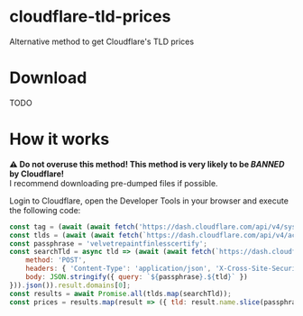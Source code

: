 # cloudflare-tld-prices
Alternative method to get Cloudflare's TLD prices

# Download
TODO

# How it works
**:warning: Do not overuse this method! This method is very likely to be ***BANNED*** by Cloudflare!**  
I recommend downloading pre-dumped files if possible.

Login to Cloudflare, open the Developer Tools in your browser and execute the following code:
```js
const tag = (await (await fetch('https://dash.cloudflare.com/api/v4/system/bootstrap')).json()).result.data.data.user.primary_account_tag;
const tlds = (await (await fetch(`https://dash.cloudflare.com/api/v4/accounts/${tag}/registrar/domains/supported_tlds`)).json()).result.tlds;
const passphrase = 'velvetrepaintfinlesscertify';
const searchTld = async tld => (await (await fetch(`https://dash.cloudflare.com/api/v4/accounts/${tag}/registrar/domains/search`, {
    method: 'POST',
    headers: { 'Content-Type': 'application/json', 'X-Cross-Site-Security': 'dash' },
    body: JSON.stringify({ query: `${passphrase}.${tld}` })
})).json()).result.domains[0];
const results = await Promise.all(tlds.map(searchTld));
const prices = results.map(result => ({ tld: result.name.slice(passphrase.length + 1), price: result.price, renewal: result.renewal, icann_fee: result.icann_fee }));
```
